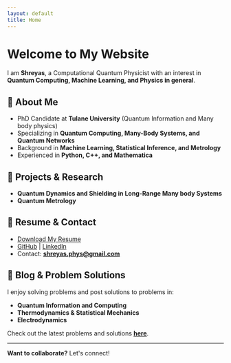 ```yaml
---
layout: default
title: Home
---
```


# Welcome to My Website

I am **Shreyas**, a Computational Quantum Physicist with an interest in **Quantum Computing, Machine Learning, and Physics in general**.

## 🚀 About Me
- PhD Candidate at **Tulane University** (Quantum Information and Many body physics)
- Specializing in **Quantum Computing, Many-Body Systems, and Quantum Networks**
- Background in **Machine Learning, Statistical Inference, and Metrology**
- Experienced in **Python, C++, and Mathematica**


## 📂 Projects & Research
- **Quantum Dynamics and Shielding in Long-Range Many body Systems**
- **Quantum Metrology**

## 📜 Resume & Contact
- [Download My Resume](cv.pdf)  
- [GitHub](https://github.com/Shreyas-phys) | [LinkedIn]([https://www.linkedin.com/in/YOUR-LINK](https://www.linkedin.com/in/shreyas-shr/))  
- Contact: **shreyas.phys@gmail.com**

## 📖 Blog & Problem Solutions
I enjoy solving problems and post solutions to problems in:
- **Quantum Information and Computing**
- **Thermodynamics & Statistical Mechanics**
- **Electrodynamics**

Check out the latest problems and solutions **[here](problems.md)**.

---
**Want to collaborate?** Let's connect!
